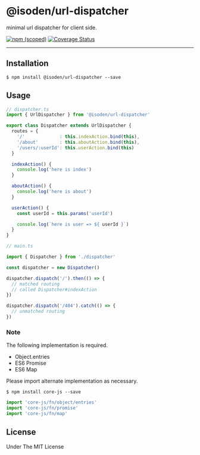 # @isoden/url-dispatcher

minimal url dispatcher for client side.

[![npm (scoped)](https://img.shields.io/npm/v/@isoden/url-dispatcher.svg)](https://www.npmjs.com/package/@isoden/url-dispatcher)
[![Coverage Status](https://coveralls.io/repos/github/isoden/url-dispatcher/badge.svg?branch=master)](https://coveralls.io/github/isoden/url-dispatcher?branch=master)

---

## Installation

```
$ npm install @isoden/url-dispatcher --save
```

## Usage

```ts
// dispatcher.ts
import { UrlDispatcher } from '@isoden/url-dispatcher'

export class Dispatcher extends UrlDispatcher {
  routes = {
    '/'             : this.indexAction.bind(this),
    '/about'        : this.aboutAction.bind(this),
    '/users/:userId': this.userAction.bind(this)
  }

  indexAction() {
    console.log('here is index')
  }

  aboutAction() {
    console.log('here is about')
  }

  userAction() {
    const userId = this.params('userId')

    console.log(`here is user => ${ userId }`)
  }
}

```

```ts
// main.ts

import { Dispatcher } from './dispatcher'

const dispatcher = new Dispatcher()

dispatcher.dispatch('/').then(() => {
  // matched routing
  // called Dispatcher#indexAction
})

dispatcher.dispatch('/404').catch(() => {
  // unmatched routing
})

```

### Note

The following implementation is required.

- Object.entries
- ES6 Promise
- ES6 Map

Please import alternate implementation as necessary.

```
$ npm install core-js --save
```

```ts
import 'core-js/fn/object/entries'
import 'core-js/fn/promise'
import 'core-js/fn/map'
```

## License

Under The MIT License
